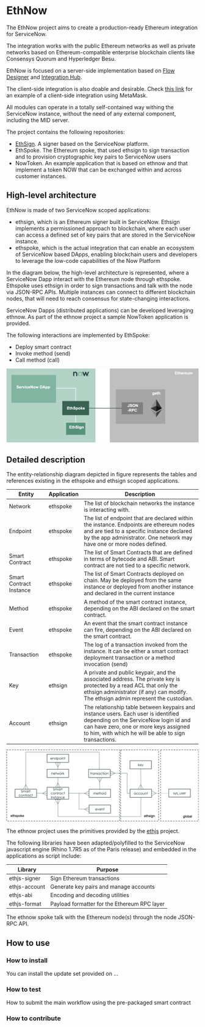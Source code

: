 # EthNow

The EthNow project aims to create a production-ready Ethereum integration for ServiceNow. 

The integration works with the public Ethereum networks as well as private networks based on Ethereum-compatible enterprise blockchain clients like Consensys Quorum and Hyperledger Besu.

EthNow is focused on a server-side implementation based on [Flow Designer](https://docs.servicenow.com/bundle/paris-servicenow-platform/page/administer/flow-designer/concept/flow-designer.html) and [Integration Hub](https://docs.servicenow.com/bundle/paris-servicenow-platform/page/administer/integrationhub/concept/integrationhub.html).

The client-side integration is also doable and desirable. Check [this link](https://www.linkedin.com/pulse/servicenow-non-fungible-tokens-enterprise-ethereum-nicola-attico/) for an example of a client-side integration using MetaMask.

All modules can operate in a totally self-contained way withing the ServiceNow instance, without the need of any external component, including the MID server.

The project contains the following repositories:
- [EthSign](ethsign.md). A signer based on the ServiceNow platform.
- EthSpoke. The Ethereum spoke, that used ethsign to sign transaction and to provision cryptographic key pairs to ServiceNow users
- NowToken. An example application that is based on ethnow and that implement a token NOW that can be exchanged within and across customer instances.

## High-level architecture

EthNow is made of two ServiceNow scoped applications:
- ethsign, which is an Ethereum signer built in ServiceNow. Ethsign implements a permissioned approach to blockchain, where each user can access a defined set of key pairs that are stored in the ServiceNow instance.
- ethspoke, which is the actual integration that can enable an ecosystem of ServiceNow based DApps, enabling blockchain users and developers to leverage the low-code capabilities of the Now Platform

In the diagram below, the high-level architecture is represented, where a ServiceNow Dapp interact with the Ethereum node through ethspoke. Ethspoke uses ethsign in order to sign transactions and talk with the node via JSON-RPC APIs. Multiple instances can connect to different blockchain nodes, that will need to reach consensus for state-changing interactions. 

ServiceNow Dapps (distributed applications) can be developed leveraging ethnow. As part of the ethnow project a sample NowToken application is provided.

The following interactions are implemented by EthSpoke:
- Deploy smart contract
- Invoke method (send)
- Call method (call)

![Architecture](ethnow_arch.png)

## Detailed description

The entity-relationship diagram depicted in figure represents the tables and references existing in the ethspoke and ethsign scoped applications.

| Entity  | Application |Description |
|---|---|---|
|Network|ethspoke|The list of blockchain networks the instance is interacting with.|
|Endpoint|ethspoke|The list of endpoint that are declared within the instance. Endpoints are ethereum nodes and are tied to a specific instance declared by the app administrator. One network may have one or more nodes defined.|
|Smart Contract|ethspoke|The list of Smart Contracts that are defined in terms of bytecode and ABI. Smart contract are not tied to a specific network.|
|Smart Contract Instance|ethspoke|The list of Smart Contracts deployed on chain. May be deployed from the same instance or deployed from another instance and declared in the current instance |
|Method|ethspoke|A method of the smart contract instance, depending on the ABI declared on the smart contract.
|Event|ethspoke|An event that the smart contract instance can fire, depending on the ABI declared on the smart contract.
|Transaction|ethspoke|The log of a transaction invoked from the instance. It can be either a smart contract deployment transaction or a method invocation (send)|
|Key|ethsign|A private and public keypair, and the associated address. The private key is protected by a read ACL that only the ethsign administrator (if any) can modify. The ethsign admin represent the custodian.
|Account|ethsign|The relationship table between keypairs and instance users. Each user is identified depending on the ServiceNow login id and can have zero,  one or more keys assigned to him, with which he will be able to sign transactions. |



![Entity Diagram](ethnow_erd.png)


The ethnow project uses the primitives provided by the [ethjs](https://github.com/ethjs) project.

The following libraries have been adapted/polyfilled to the ServiceNow javascript engine (Rhino 1.7R5 as of the Paris release) and embedded in the applications as script include:

| Library | Purpose |
|---|---|
|ethjs-signer| Sign Ethereum transactions|
|ethjs-account| Generate key pairs and manage accounts|
|ethjs-abi| Encoding and decoding utilities|
|ethjs-format| Payload formatter for the Ethereum RPC layer |


The ethnow spoke talk with the Ethereum node(s) through the node JSON-RPC API.

## How to use

### How to install
You can install the update set provided on ...

### How to test
How to submit the main workflow using the pre-packaged smart contract

### How to contribute



